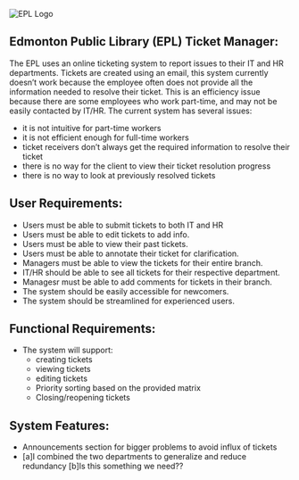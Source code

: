 ![EPL Logo](https://d34rompce3lx70.cloudfront.net/wp-content/uploads/sites/18/2015/11/DesktopLogo_190x105.png?v=1485363292148536324014853632403)
## __Edmonton Public Library (EPL) Ticket Manager__:

The EPL uses an online ticketing system to report issues to their IT and HR departments. Tickets are created using an email, this system currently doesn’t work because the employee often does not provide all the information needed to resolve their ticket. This is an efficiency issue because there are some employees who work part-time, and may not be easily contacted by IT/HR. The current system has several issues: 
  - it is not intuitive for part-time workers 
  - it is not efficient enough for full-time workers 
  - ticket receivers don’t always get the required information to resolve their ticket
  - there is no way for the client to view their ticket resolution progress 
  - there is no way to look at previously resolved tickets


## __User Requirements__:

* Users must be able to submit tickets to both IT and HR
* Users must be able to edit tickets to add info.
* Users must be able to view their past tickets.
* Users must be able to annotate their ticket for clarification.
* Managers must be able to view the tickets for their entire branch.
* IT/HR should be able to see all tickets for their respective department.
* Managesr must be able to add comments for tickets in their branch.
* The system should be easily accessible for newcomers.
* The system should be streamlined for experienced users.


## __Functional Requirements__:

* The system will support:
   * creating tickets
   * viewing tickets 
   * editing tickets
   * Priority sorting based on the provided matrix
   * Closing/reopening tickets

## __System Features__:

* Announcements section for bigger problems to avoid influx of tickets
* [a]I combined the two departments to generalize and reduce redundancy
[b]Is this something we need??

